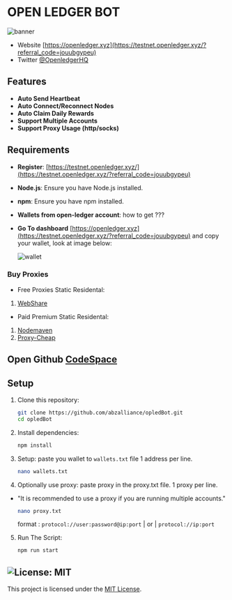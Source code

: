 # OPEN LEDGER BOT 

![banner](image.png)


- Website [https://openledger.xyz](https://testnet.openledger.xyz/?referral_code=jouubgypeu)
- Twitter [@OpenledgerHQ](https://x.com/OpenledgerHQ)


## Features

- **Auto Send Heartbeat**
- **Auto Connect/Reconnect Nodes**
- **Auto Claim Daily Rewards**
- **Support Multiple Accounts**
- **Support Proxy Usage (http/socks)**

## Requirements
- **Register**: [https://testnet.openledger.xyz/](https://testnet.openledger.xyz/?referral_code=jouubgypeu)
- **Node.js**: Ensure you have Node.js installed.
- **npm**: Ensure you have npm installed.

- **Wallets from open-ledger account**: how to get ???
- **Go To dashboard** [https://openledger.xyz](https://testnet.openledger.xyz/?referral_code=jouubgypeu) and copy your wallet, look at image below:

   ![wallet](image-1.png)


### Buy Proxies
- Free Proxies Static Residental: 
1. [WebShare](https://www.webshare.io/?referral_code=bz3pxyb1tfhx)

- Paid Premium Static Residental:
1. [Nodemaven](https://nodemaven.com/?ref_id=a53214c5)
2. [Proxy-Cheap](https://app.proxy-cheap.com/r/VjgFYE)

## Open Github [CodeSpace](https://github.com/features/codespaces)

## Setup

1. Clone this repository:
   ```bash
   git clone https://github.com/abzalliance/opledBot.git
   cd opledBot
   ```
2. Install dependencies:
   ```bash
   npm install
   ```
3. Setup: paste you wallet to `wallets.txt` file 1 address per line.
   ```bash
   nano wallets.txt
   ```

4. Optionally use proxy: paste proxy in the proxy.txt file. 1 proxy per line.
- "It is recommended to use a proxy if you are running multiple accounts."
    ```bash
    nano proxy.txt
    ```
    format : `protocol://user:password@ip:port`   | or | `protocol://ip:port`


5. Run The Script:
   ```bash
   npm run start
   ```

## ![License: MIT](https://img.shields.io/badge/License-MIT-yellow.svg)

This project is licensed under the [MIT License](LICENSE).
